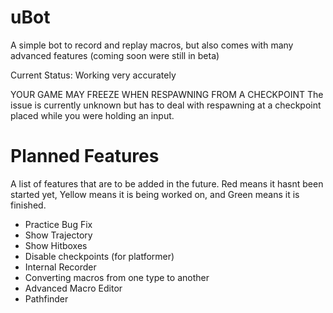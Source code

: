 # uBot

A simple bot to record and replay macros, but also comes with many advanced features (coming soon were still in beta)

Current Status: Working very accurately

YOUR GAME MAY FREEZE WHEN RESPAWNING FROM A CHECKPOINT
The issue is currently unknown but has to deal with respawning at a checkpoint placed while you were holding an input.

# Planned Features

A list of features that are to be added in the future. <cr>Red</c> means it hasnt been started yet, <cy>Yellow</c> means it is being worked on, and <cg>Green</c> means it is finished.

- <cg>Practice Bug Fix</c>
- <cr>Show Trajectory</c>
- <cr>Show Hitboxes</c>
- <cr>Disable checkpoints (for platformer)</c>
- <cr>Internal Recorder</c>
- <cr>Converting macros from one type to another</c>
- <cr>Advanced Macro Editor</c>
- <cr>Pathfinder</c>